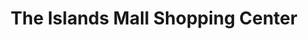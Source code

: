 ---
title: "The Islands Mall Shopping Center"
url: /savannah/the-islands-mall-shopping-center/
shop: mall
---